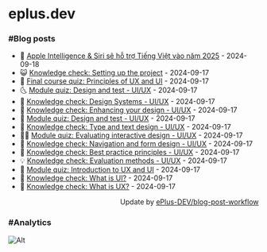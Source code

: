 # eplus.dev

### #Blog posts

<!-- BLOG-POST-LIST:START -->
 - 🧰 [Apple Intelligence &amp; Siri sẽ hỗ trợ Tiếng Việt vào năm 2025](https://eplus.dev/apple-intelligence-siri-se-ho-tro-tieng-viet-vao-nam-2025) - 2024-09-18
 - 😺 [Knowledge check: Setting up the project](https://eplus.dev/knowledge-check-setting-up-the-project) - 2024-09-17
 - 🗽 [Final course quiz: Principles of UX and UI](https://eplus.dev/final-course-quiz-principles-of-ux-and-ui) - 2024-09-17
 - 🌜 [Module quiz: Design and test - UI/UX](https://eplus.dev/module-quiz-design-and-test-uiux-1) - 2024-09-17
 - 📝 [Knowledge check: Design Systems - UI/UX](https://eplus.dev/knowledge-check-design-systems-uiux) - 2024-09-17
 - 🚀 [Knowledge check: Enhancing your design - UI/UX](https://eplus.dev/knowledge-check-enhancing-your-design-uiux) - 2024-09-17
 - 💼 [Module quiz: Design and test - UI/UX](https://eplus.dev/module-quiz-design-and-test-uiux) - 2024-09-17
 - 🦣 [Knowledge check: Type and text design - UI/UX](https://eplus.dev/knowledge-check-type-and-text-design-uiux) - 2024-09-17
 - 👨‍🏫 [Module quiz: Evaluating interactive design - UI/UX](https://eplus.dev/module-quiz-evaluating-interactive-design-uiux) - 2024-09-17
 - 🔭 [Knowledge check: Navigation and form design - UI/UX](https://eplus.dev/knowledge-check-navigation-and-form-design-uiux) - 2024-09-17
 - 🤡 [Knowledge check: Best practice principles - UI/UX](https://eplus.dev/knowledge-check-best-practice-principles-uiux) - 2024-09-17
 - 💡 [Knowledge check: Evaluation methods - UI/UX](https://eplus.dev/knowledge-check-evaluation-methods-uiux) - 2024-09-17
 - 🦣 [Module quiz: Introduction to UX and UI](https://eplus.dev/module-quiz-introduction-to-ux-and-ui) - 2024-09-17
 - 💪 [Knowledge check: What is UI?](https://eplus.dev/knowledge-check-what-is-ui) - 2024-09-17
 - 🤡 [Knowledge check: What is UX?](https://eplus.dev/knowledge-check-what-is-ux) - 2024-09-17<!-- BLOG-POST-LIST:END -->

<div align="right">
  Update by <a target="_blank"
    href="https://github.com/ePlus-DEV/blog-post-workflow">ePlus-DEV/blog-post-workflow</a>
</div>

### #Analytics
![Alt](https://repobeats.axiom.co/api/embed/9990f7cddfbad8d834990b10ccad05f81ac1096f.svg "Repobeats analytics image")
